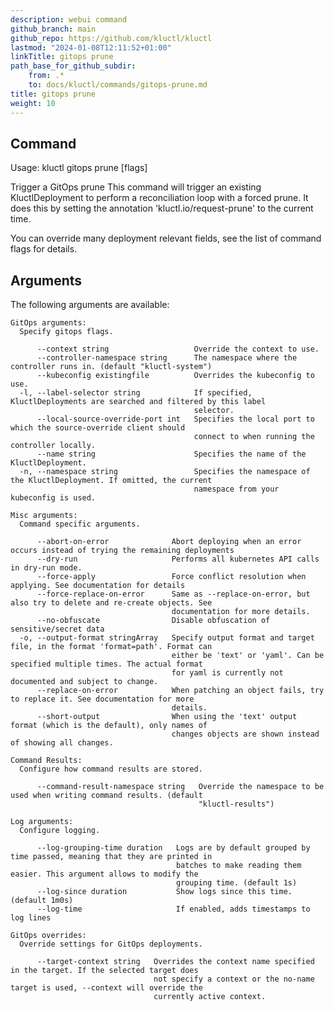 ```yaml
---
description: webui command
github_branch: main
github_repo: https://github.com/kluctl/kluctl
lastmod: "2024-01-08T12:11:52+01:00"
linkTitle: gitops prune
path_base_for_github_subdir:
    from: .*
    to: docs/kluctl/commands/gitops-prune.md
title: gitops prune
weight: 10
---
```




## Command
<!-- BEGIN SECTION "gitops prune" "Usage" false -->
Usage: kluctl gitops prune [flags]

Trigger a GitOps prune
This command will trigger an existing KluctlDeployment to perform a reconciliation loop with a forced prune.
It does this by setting the annotation 'kluctl.io/request-prune' to the current time.

You can override many deployment relevant fields, see the list of command flags for details.

<!-- END SECTION -->

## Arguments

The following arguments are available:
<!-- BEGIN SECTION "gitops prune" "GitOps arguments" true -->
```
GitOps arguments:
  Specify gitops flags.

      --context string                   Override the context to use.
      --controller-namespace string      The namespace where the controller runs in. (default "kluctl-system")
      --kubeconfig existingfile          Overrides the kubeconfig to use.
  -l, --label-selector string            If specified, KluctlDeployments are searched and filtered by this label
                                         selector.
      --local-source-override-port int   Specifies the local port to which the source-override client should
                                         connect to when running the controller locally.
      --name string                      Specifies the name of the KluctlDeployment.
  -n, --namespace string                 Specifies the namespace of the KluctlDeployment. If omitted, the current
                                         namespace from your kubeconfig is used.

```
<!-- END SECTION -->
<!-- BEGIN SECTION "gitops prune" "Misc arguments" true -->
```
Misc arguments:
  Command specific arguments.

      --abort-on-error              Abort deploying when an error occurs instead of trying the remaining deployments
      --dry-run                     Performs all kubernetes API calls in dry-run mode.
      --force-apply                 Force conflict resolution when applying. See documentation for details
      --force-replace-on-error      Same as --replace-on-error, but also try to delete and re-create objects. See
                                    documentation for more details.
      --no-obfuscate                Disable obfuscation of sensitive/secret data
  -o, --output-format stringArray   Specify output format and target file, in the format 'format=path'. Format can
                                    either be 'text' or 'yaml'. Can be specified multiple times. The actual format
                                    for yaml is currently not documented and subject to change.
      --replace-on-error            When patching an object fails, try to replace it. See documentation for more
                                    details.
      --short-output                When using the 'text' output format (which is the default), only names of
                                    changes objects are shown instead of showing all changes.

```
<!-- END SECTION -->
<!-- BEGIN SECTION "gitops prune" "Command Results" true -->
```
Command Results:
  Configure how command results are stored.

      --command-result-namespace string   Override the namespace to be used when writing command results. (default
                                          "kluctl-results")

```
<!-- END SECTION -->
<!-- BEGIN SECTION "gitops prune" "Log arguments" true -->
```
Log arguments:
  Configure logging.

      --log-grouping-time duration   Logs are by default grouped by time passed, meaning that they are printed in
                                     batches to make reading them easier. This argument allows to modify the
                                     grouping time. (default 1s)
      --log-since duration           Show logs since this time. (default 1m0s)
      --log-time                     If enabled, adds timestamps to log lines

```
<!-- END SECTION -->
<!-- BEGIN SECTION "gitops prune" "GitOps overrides" true -->
```
GitOps overrides:
  Override settings for GitOps deployments.

      --target-context string   Overrides the context name specified in the target. If the selected target does
                                not specify a context or the no-name target is used, --context will override the
                                currently active context.

```
<!-- END SECTION -->